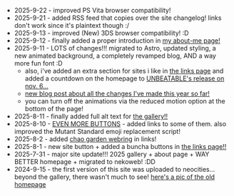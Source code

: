 - 2025-9-22 - improved PS Vita browser compatibility!
- 2025-9-21 - added RSS feed that copies over the site changelog! links don't work since it's plaintext though :/
- 2025-9-13 - improved (New) 3DS browser compatibility! :D
- 2025-9-12 - finally added a proper introduction in [my about-me page!](/about/)
- 2025-9-11 - LOTS of changes!!! migrated to Astro, updated styling, a new animated background, a completely revamped blog, AND a way more fun font :D
    - also, i've added an extra section for sites i like in [the links page](/links/) and added a countdown on the homepage to [UNBEATABLE's release on nov. 6...](https://unbeatablegamewishlist.now)
    - [new blog post about all the changes I've made this year so far!](/blog/post/how-i-remade-this-website)
    - you can turn off the animations via the reduced motion option at the bottom of the page!
- 2025-8-11 - finally added full alt text for [the gallery!!](/gallery/)
- 2025-8-10 - [EVEN MORE BUTTONS](/links/) - added links to some of them. also improved the Mutant Standard emoji replacement script!
- 2025-8-2 - added [chao garden webring](https://knoxstation.neocities.org/chaogarden) in links!
- 2025-8-1 - new site button + added a buncha buttons in [the links page!!](/links/)
- 2025-7-31 - major site update!!! 2025 gallery + about page + WAY BETTER homepage + migrated to nekoweb! :DD
- 2024-9-15 - the first version of this site was uploaded to neocities... beyond the gallery, there wasn't much to see! [here's a pic of the old homepage](/assets/img/sitev1.png)
